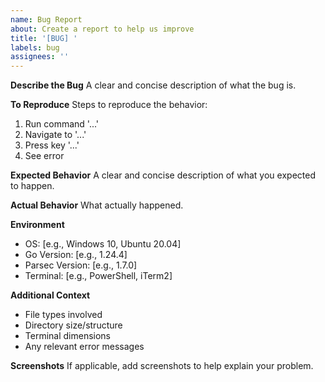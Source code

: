 ```yaml
---
name: Bug Report
about: Create a report to help us improve
title: '[BUG] '
labels: bug
assignees: ''
---
```


**Describe the Bug**
A clear and concise description of what the bug is.

**To Reproduce**
Steps to reproduce the behavior:
1. Run command '...'
2. Navigate to '...'
3. Press key '...'
4. See error

**Expected Behavior**
A clear and concise description of what you expected to happen.

**Actual Behavior**
What actually happened.

**Environment**
- OS: [e.g., Windows 10, Ubuntu 20.04]
- Go Version: [e.g., 1.24.4]
- Parsec Version: [e.g., 1.7.0]
- Terminal: [e.g., PowerShell, iTerm2]

**Additional Context**
- File types involved
- Directory size/structure
- Terminal dimensions
- Any relevant error messages

**Screenshots**
If applicable, add screenshots to help explain your problem.